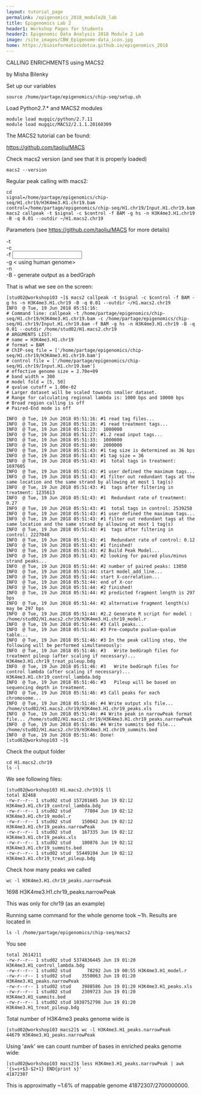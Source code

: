 ```yaml
---
layout: tutorial_page
permalink: /epigenomics_2018_module2b_lab
title: Epigenomics Lab 2
header1: Workshop Pages for Students
header2: Epigenomic Data Analysis 2018 Module 2 Lab
image: /site_images/CBW_Epigenome-data_icon.jpg
home: https://bioinformaticsdotca.github.io/epigenomics_2018
---
```



CALLING ENRICHMENTS using MACS2

by Misha Bilenky

Set up our variables  
```
source /home/partage/epigenomics/chip-seq/setup.sh
```
Load Python2.7.* and MACS2 modules  
```
module load mugqic/python/2.7.11
module load mugqic/MACS2/2.1.1.20160309
```
The MACS2 tutorial can be found:  

https://github.com/taoliu/MACS  

Check macs2 version (and see that it is properly loaded)  
```
macs2 --version
```


Regular peak calling with macs2:  
```
cd
signal=/home/partage/epigenomics/chip-seq/H1.chr19/H3K4me3.H1.chr19.bam
control=/home/partage/epigenomics/chip-seq/H1.chr19/Input.H1.chr19.bam
macs2 callpeak -t $signal -c $control -f BAM -g hs -n H3K4me3.H1.chr19 -B -q 0.01 --outdir ~/H1.macs2.chr19 
```
Parameters (see https://github.com/taoliu/MACS for more details)  

-t <treatment>  
-c <control>  
-f <input files format>  
-g < using human genome>  
-n <name>  
-B - generate output as a bedGraph  
  
  
 That is what we see on the screen:  
 ```
[stud02@workshop103 ~]$ macs2 callpeak -t $signal -c $control -f BAM -g hs -n H3K4me3.H1.chr19 -B -q 0.01 --outdir ~/H1.macs2.chr19 
INFO  @ Tue, 19 Jun 2018 05:51:16: 
# Command line: callpeak -t /home/partage/epigenomics/chip-seq/H1.chr19/H3K4me3.H1.chr19.bam -c /home/partage/epigenomics/chip-seq/H1.chr19/Input.H1.chr19.bam -f BAM -g hs -n H3K4me3.H1.chr19 -B -q 0.01 --outdir /home/stud02/H1.macs2.chr19
# ARGUMENTS LIST:
# name = H3K4me3.H1.chr19
# format = BAM
# ChIP-seq file = ['/home/partage/epigenomics/chip-seq/H1.chr19/H3K4me3.H1.chr19.bam']
# control file = ['/home/partage/epigenomics/chip-seq/H1.chr19/Input.H1.chr19.bam']
# effective genome size = 2.70e+09
# band width = 300
# model fold = [5, 50]
# qvalue cutoff = 1.00e-02
# Larger dataset will be scaled towards smaller dataset.
# Range for calculating regional lambda is: 1000 bps and 10000 bps
# Broad region calling is off
# Paired-End mode is off
 
INFO  @ Tue, 19 Jun 2018 05:51:16: #1 read tag files... 
INFO  @ Tue, 19 Jun 2018 05:51:16: #1 read treatment tags... 
INFO  @ Tue, 19 Jun 2018 05:51:23:  1000000 
INFO  @ Tue, 19 Jun 2018 05:51:27: #1.2 read input tags... 
INFO  @ Tue, 19 Jun 2018 05:51:33:  1000000 
INFO  @ Tue, 19 Jun 2018 05:51:40:  2000000 
INFO  @ Tue, 19 Jun 2018 05:51:43: #1 tag size is determined as 36 bps 
INFO  @ Tue, 19 Jun 2018 05:51:43: #1 tag size = 36 
INFO  @ Tue, 19 Jun 2018 05:51:43: #1  total tags in treatment: 1697605 
INFO  @ Tue, 19 Jun 2018 05:51:43: #1 user defined the maximum tags... 
INFO  @ Tue, 19 Jun 2018 05:51:43: #1 filter out redundant tags at the same location and the same strand by allowing at most 1 tag(s) 
INFO  @ Tue, 19 Jun 2018 05:51:43: #1  tags after filtering in treatment: 1235613 
INFO  @ Tue, 19 Jun 2018 05:51:43: #1  Redundant rate of treatment: 0.27 
INFO  @ Tue, 19 Jun 2018 05:51:43: #1  total tags in control: 2539258 
INFO  @ Tue, 19 Jun 2018 05:51:43: #1 user defined the maximum tags... 
INFO  @ Tue, 19 Jun 2018 05:51:43: #1 filter out redundant tags at the same location and the same strand by allowing at most 1 tag(s) 
INFO  @ Tue, 19 Jun 2018 05:51:43: #1  tags after filtering in control: 2227048 
INFO  @ Tue, 19 Jun 2018 05:51:43: #1  Redundant rate of control: 0.12 
INFO  @ Tue, 19 Jun 2018 05:51:43: #1 finished! 
INFO  @ Tue, 19 Jun 2018 05:51:43: #2 Build Peak Model... 
INFO  @ Tue, 19 Jun 2018 05:51:43: #2 looking for paired plus/minus strand peaks... 
INFO  @ Tue, 19 Jun 2018 05:51:44: #2 number of paired peaks: 13050 
INFO  @ Tue, 19 Jun 2018 05:51:44: start model_add_line... 
INFO  @ Tue, 19 Jun 2018 05:51:44: start X-correlation... 
INFO  @ Tue, 19 Jun 2018 05:51:44: end of X-cor 
INFO  @ Tue, 19 Jun 2018 05:51:44: #2 finished! 
INFO  @ Tue, 19 Jun 2018 05:51:44: #2 predicted fragment length is 297 bps 
INFO  @ Tue, 19 Jun 2018 05:51:44: #2 alternative fragment length(s) may be 297 bps 
INFO  @ Tue, 19 Jun 2018 05:51:44: #2.2 Generate R script for model : /home/stud02/H1.macs2.chr19/H3K4me3.H1.chr19_model.r 
INFO  @ Tue, 19 Jun 2018 05:51:44: #3 Call peaks... 
INFO  @ Tue, 19 Jun 2018 05:51:44: #3 Pre-compute pvalue-qvalue table... 
INFO  @ Tue, 19 Jun 2018 05:51:46: #3 In the peak calling step, the following will be performed simultaneously: 
INFO  @ Tue, 19 Jun 2018 05:51:46: #3   Write bedGraph files for treatment pileup (after scaling if necessary)... H3K4me3.H1.chr19_treat_pileup.bdg 
INFO  @ Tue, 19 Jun 2018 05:51:46: #3   Write bedGraph files for control lambda (after scaling if necessary)... H3K4me3.H1.chr19_control_lambda.bdg 
INFO  @ Tue, 19 Jun 2018 05:51:46: #3   Pileup will be based on sequencing depth in treatment. 
INFO  @ Tue, 19 Jun 2018 05:51:46: #3 Call peaks for each chromosome... 
INFO  @ Tue, 19 Jun 2018 05:51:46: #4 Write output xls file... /home/stud02/H1.macs2.chr19/H3K4me3.H1.chr19_peaks.xls 
INFO  @ Tue, 19 Jun 2018 05:51:46: #4 Write peak in narrowPeak format file... /home/stud02/H1.macs2.chr19/H3K4me3.H1.chr19_peaks.narrowPeak 
INFO  @ Tue, 19 Jun 2018 05:51:46: #4 Write summits bed file... /home/stud02/H1.macs2.chr19/H3K4me3.H1.chr19_summits.bed 
INFO  @ Tue, 19 Jun 2018 05:51:46: Done! 
[stud02@workshop103 ~]$ 
 ```
 
Check the output folder  
```
cd H1.macs2.chr19
ls -l
```
We see following files:  
```
[stud02@workshop103 H1.macs2.chr19]$ ll
total 82468
-rw-r--r-- 1 stud02 stud 157201685 Jun 19 02:12 H3K4me3.H1.chr19_control_lambda.bdg
-rw-r--r-- 1 stud02 stud     77804 Jun 19 02:12 H3K4me3.H1.chr19_model.r
-rw-r--r-- 1 stud02 stud    150042 Jun 19 02:12 H3K4me3.H1.chr19_peaks.narrowPeak
-rw-r--r-- 1 stud02 stud    167335 Jun 19 02:12 H3K4me3.H1.chr19_peaks.xls
-rw-r--r-- 1 stud02 stud    100876 Jun 19 02:12 H3K4me3.H1.chr19_summits.bed
-rw-r--r-- 1 stud02 stud  55449194 Jun 19 02:12 H3K4me3.H1.chr19_treat_pileup.bdg
```
Check how many peaks we called  
```
wc -l H3K4me3.H1.chr19_peaks.narrowPeak
```
1698 H3K4me3.H1.chr19_peaks.narrowPeak  

This was only for chr19 (as an example)  

Running same command for the whole genome took ~1h. Results are located in   
```
ls -l /home/partage/epigenomics/chip-seq/macs2
```  
You see  
```
total 2614211
-rw-r--r-- 1 stud02 stud 5374836445 Jun 19 01:20 H3K4me3.H1_control_lambda.bdg
-rw-r--r-- 1 stud02 stud      78292 Jun 19 00:55 H3K4me3.H1_model.r
-rw-r--r-- 1 stud02 stud    3550063 Jun 19 01:20 H3K4me3.H1_peaks.narrowPeak
-rw-r--r-- 1 stud02 stud    3988586 Jun 19 01:20 H3K4me3.H1_peaks.xls
-rw-r--r-- 1 stud02 stud    2309723 Jun 19 01:20 H3K4me3.H1_summits.bed
-rw-r--r-- 1 stud02 stud 1038752798 Jun 19 01:20 H3K4me3.H1_treat_pileup.bdg
```
Total number of H3K4me3 peaks genome wide is  
```
[stud02@workshop103 macs2]$ wc -l H3K4me3.H1_peaks.narrowPeak 
44679 H3K4me3.H1_peaks.narrowPeak
```

Using 'awk' we can count number of bases in enriched peaks genome wide:  
```
[stud02@workshop103 macs2]$ less H3K4me3.H1_peaks.narrowPeak | awk '{s=s+$3-$2+1} END{print s}'
41872307
```
This is approximatly ~1.6% of mappable genome 41872307/2700000000.  


